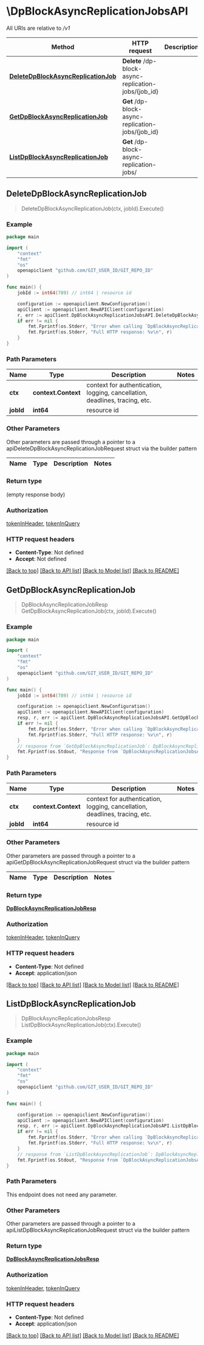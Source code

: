 # \DpBlockAsyncReplicationJobsAPI

All URIs are relative to */v1*

Method | HTTP request | Description
------------- | ------------- | -------------
[**DeleteDpBlockAsyncReplicationJob**](DpBlockAsyncReplicationJobsAPI.md#DeleteDpBlockAsyncReplicationJob) | **Delete** /dp-block-async-replication-jobs/{job_id} | 
[**GetDpBlockAsyncReplicationJob**](DpBlockAsyncReplicationJobsAPI.md#GetDpBlockAsyncReplicationJob) | **Get** /dp-block-async-replication-jobs/{job_id} | 
[**ListDpBlockAsyncReplicationJob**](DpBlockAsyncReplicationJobsAPI.md#ListDpBlockAsyncReplicationJob) | **Get** /dp-block-async-replication-jobs/ | 



## DeleteDpBlockAsyncReplicationJob

> DeleteDpBlockAsyncReplicationJob(ctx, jobId).Execute()





### Example

```go
package main

import (
	"context"
	"fmt"
	"os"
	openapiclient "github.com/GIT_USER_ID/GIT_REPO_ID"
)

func main() {
	jobId := int64(789) // int64 | resource id

	configuration := openapiclient.NewConfiguration()
	apiClient := openapiclient.NewAPIClient(configuration)
	r, err := apiClient.DpBlockAsyncReplicationJobsAPI.DeleteDpBlockAsyncReplicationJob(context.Background(), jobId).Execute()
	if err != nil {
		fmt.Fprintf(os.Stderr, "Error when calling `DpBlockAsyncReplicationJobsAPI.DeleteDpBlockAsyncReplicationJob``: %v\n", err)
		fmt.Fprintf(os.Stderr, "Full HTTP response: %v\n", r)
	}
}
```

### Path Parameters


Name | Type | Description  | Notes
------------- | ------------- | ------------- | -------------
**ctx** | **context.Context** | context for authentication, logging, cancellation, deadlines, tracing, etc.
**jobId** | **int64** | resource id | 

### Other Parameters

Other parameters are passed through a pointer to a apiDeleteDpBlockAsyncReplicationJobRequest struct via the builder pattern


Name | Type | Description  | Notes
------------- | ------------- | ------------- | -------------


### Return type

 (empty response body)

### Authorization

[tokenInHeader](../README.md#tokenInHeader), [tokenInQuery](../README.md#tokenInQuery)

### HTTP request headers

- **Content-Type**: Not defined
- **Accept**: Not defined

[[Back to top]](#) [[Back to API list]](../README.md#documentation-for-api-endpoints)
[[Back to Model list]](../README.md#documentation-for-models)
[[Back to README]](../README.md)


## GetDpBlockAsyncReplicationJob

> DpBlockAsyncReplicationJobResp GetDpBlockAsyncReplicationJob(ctx, jobId).Execute()





### Example

```go
package main

import (
	"context"
	"fmt"
	"os"
	openapiclient "github.com/GIT_USER_ID/GIT_REPO_ID"
)

func main() {
	jobId := int64(789) // int64 | resource id

	configuration := openapiclient.NewConfiguration()
	apiClient := openapiclient.NewAPIClient(configuration)
	resp, r, err := apiClient.DpBlockAsyncReplicationJobsAPI.GetDpBlockAsyncReplicationJob(context.Background(), jobId).Execute()
	if err != nil {
		fmt.Fprintf(os.Stderr, "Error when calling `DpBlockAsyncReplicationJobsAPI.GetDpBlockAsyncReplicationJob``: %v\n", err)
		fmt.Fprintf(os.Stderr, "Full HTTP response: %v\n", r)
	}
	// response from `GetDpBlockAsyncReplicationJob`: DpBlockAsyncReplicationJobResp
	fmt.Fprintf(os.Stdout, "Response from `DpBlockAsyncReplicationJobsAPI.GetDpBlockAsyncReplicationJob`: %v\n", resp)
}
```

### Path Parameters


Name | Type | Description  | Notes
------------- | ------------- | ------------- | -------------
**ctx** | **context.Context** | context for authentication, logging, cancellation, deadlines, tracing, etc.
**jobId** | **int64** | resource id | 

### Other Parameters

Other parameters are passed through a pointer to a apiGetDpBlockAsyncReplicationJobRequest struct via the builder pattern


Name | Type | Description  | Notes
------------- | ------------- | ------------- | -------------


### Return type

[**DpBlockAsyncReplicationJobResp**](DpBlockAsyncReplicationJobResp.md)

### Authorization

[tokenInHeader](../README.md#tokenInHeader), [tokenInQuery](../README.md#tokenInQuery)

### HTTP request headers

- **Content-Type**: Not defined
- **Accept**: application/json

[[Back to top]](#) [[Back to API list]](../README.md#documentation-for-api-endpoints)
[[Back to Model list]](../README.md#documentation-for-models)
[[Back to README]](../README.md)


## ListDpBlockAsyncReplicationJob

> DpBlockAsyncReplicationJobsResp ListDpBlockAsyncReplicationJob(ctx).Execute()





### Example

```go
package main

import (
	"context"
	"fmt"
	"os"
	openapiclient "github.com/GIT_USER_ID/GIT_REPO_ID"
)

func main() {

	configuration := openapiclient.NewConfiguration()
	apiClient := openapiclient.NewAPIClient(configuration)
	resp, r, err := apiClient.DpBlockAsyncReplicationJobsAPI.ListDpBlockAsyncReplicationJob(context.Background()).Execute()
	if err != nil {
		fmt.Fprintf(os.Stderr, "Error when calling `DpBlockAsyncReplicationJobsAPI.ListDpBlockAsyncReplicationJob``: %v\n", err)
		fmt.Fprintf(os.Stderr, "Full HTTP response: %v\n", r)
	}
	// response from `ListDpBlockAsyncReplicationJob`: DpBlockAsyncReplicationJobsResp
	fmt.Fprintf(os.Stdout, "Response from `DpBlockAsyncReplicationJobsAPI.ListDpBlockAsyncReplicationJob`: %v\n", resp)
}
```

### Path Parameters

This endpoint does not need any parameter.

### Other Parameters

Other parameters are passed through a pointer to a apiListDpBlockAsyncReplicationJobRequest struct via the builder pattern


### Return type

[**DpBlockAsyncReplicationJobsResp**](DpBlockAsyncReplicationJobsResp.md)

### Authorization

[tokenInHeader](../README.md#tokenInHeader), [tokenInQuery](../README.md#tokenInQuery)

### HTTP request headers

- **Content-Type**: Not defined
- **Accept**: application/json

[[Back to top]](#) [[Back to API list]](../README.md#documentation-for-api-endpoints)
[[Back to Model list]](../README.md#documentation-for-models)
[[Back to README]](../README.md)


